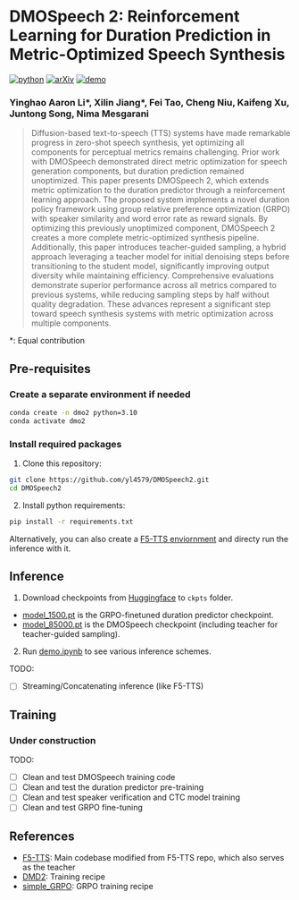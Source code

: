 # DMOSpeech 2: Reinforcement Learning for Duration Prediction in Metric-Optimized Speech Synthesis

[![python](https://img.shields.io/badge/Python-3.10-brightgreen)](https://github.com/yl4579/DMOSpeech2)
[![arXiv](https://img.shields.io/badge/arXiv-2410.06885-b31b1b.svg?logo=arXiv)](https://arxiv.org/)
[![demo](https://img.shields.io/badge/GitHub-Demo%20page-orange.svg)](https://dmospeech2.github.io/)

### Yinghao Aaron Li*, Xilin Jiang*, Fei Tao, Cheng Niu, Kaifeng Xu, Juntong Song, Nima Mesgarani

> Diffusion-based text-to-speech (TTS) systems have made remarkable progress in zero-shot speech synthesis, yet optimizing all components for perceptual metrics remains challenging. Prior work with DMOSpeech demonstrated direct metric optimization for speech generation components, but duration prediction remained unoptimized. This paper presents DMOSpeech 2, which extends metric optimization to the duration predictor through a reinforcement learning approach. The proposed system implements a novel duration policy framework using group relative preference optimization (GRPO) with speaker similarity and word error rate as reward signals. By optimizing this previously unoptimized component, DMOSpeech 2 creates a more complete metric-optimized synthesis pipeline. Additionally, this paper introduces teacher-guided sampling, a hybrid approach leveraging a teacher model for initial denoising steps before transitioning to the student model, significantly improving output diversity while maintaining efficiency. Comprehensive evaluations demonstrate superior performance across all metrics compared to previous systems, while reducing sampling steps by half without quality degradation. These advances represent a significant step toward speech synthesis systems with metric optimization across multiple components.

*: Equal contribution

## Pre-requisites

### Create a separate environment if needed

```bash
conda create -n dmo2 python=3.10
conda activate dmo2
```

### Install required packages

1. Clone this repository:
```bash
git clone https://github.com/yl4579/DMOSpeech2.git
cd DMOSpeech2
```
2. Install python requirements: 
```bash
pip install -r requirements.txt
```

Alternatively, you can also create a [F5-TTS enviornment](https://github.com/SWivid/F5-TTS) and directy run the inference with it. 

## Inference

1. Download checkpoints from [Huggingface](https://huggingface.co/yl4579/DMOSpeech2) to `ckpts` folder.
  - [model_1500.pt](https://huggingface.co/yl4579/DMOSpeech2/blob/main/model_1500.pt) is the GRPO-finetuned duration predictor checkpoint.
  - [model_85000.pt](https://huggingface.co/yl4579/DMOSpeech2/blob/main/model_85000.pt) is the DMOSpeech checkpoint (including teacher for teacher-guided sampling).

2. Run [demo.ipynb](https://github.com/yl4579/DMOSpeech2/blob/main/src/demo.ipynb) to see various inference schemes.

TODO: 

- [ ] Streaming/Concatenating inference (like F5-TTS)

## Training

### Under construction

TODO: 

- [ ] Clean and test DMOSpeech training code
- [ ] Clean and test the duration predictor pre-training
- [ ] Clean and test speaker verification and CTC model training
- [ ] Clean and test GRPO fine-tuning

## References

- [F5-TTS](https://github.com/SWivid/F5-TTS): Main codebase modified from F5-TTS repo, which also serves as the teacher
- [DMD2](https://github.com/tianweiy/DMD2): Training recipe
- [simple_GRPO](https://github.com/lsdefine/simple_GRPO): GRPO training recipe

